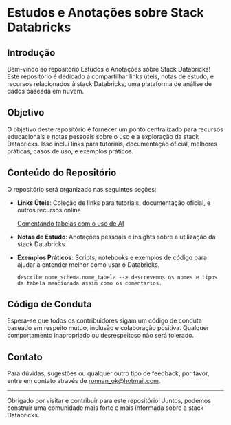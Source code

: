 # Estudos e Anotações sobre Stack Databricks

## Introdução
Bem-vindo ao repositório Estudos e Anotações sobre Stack Databricks! Este repositório é dedicado a compartilhar links úteis, notas de estudo, e recursos relacionados à stack Databricks, uma plataforma de análise de dados baseada em nuvem.

## Objetivo
O objetivo deste repositório é fornecer um ponto centralizado para recursos educacionais e notas pessoais sobre o uso e a exploração da stack Databricks. Isso inclui links para tutoriais, documentação oficial, melhores práticas, casos de uso, e exemplos práticos.

## Conteúdo do Repositório
O repositório será organizado nas seguintes seções:

- **Links Úteis**: Coleção de links para tutoriais, documentação oficial, e outros recursos online.

    [Comentando tabelas com o uso de AI](https://www.datainaction.dev/post/databricks-ai-suggested-comment-documente-suas-tabelas-de-forma-simples-r%C3%A1pida-e-autom%C3%A1tica)



- **Notas de Estudo**: Anotações pessoais e insights sobre a utilização da stack Databricks.



- **Exemplos Práticos**: Scripts, notebooks e exemplos de código para ajudar a entender melhor como usar o Databricks.
  
      describe nome_schema.nome_tabela --> descrevemos os nomes e tipos da tabela mencionada assim como os comentarios.




## Código de Conduta
Espera-se que todos os contribuidores sigam um código de conduta baseado em respeito mútuo, inclusão e colaboração positiva. Qualquer comportamento inapropriado ou desrespeitoso não será tolerado.

## Contato
Para dúvidas, sugestões ou qualquer outro tipo de feedback, por favor, entre em contato através de ronnan_ok@hotmail.com.

---

Obrigado por visitar e contribuir para este repositório! Juntos, podemos construir uma comunidade mais forte e mais informada sobre a stack Databricks.
